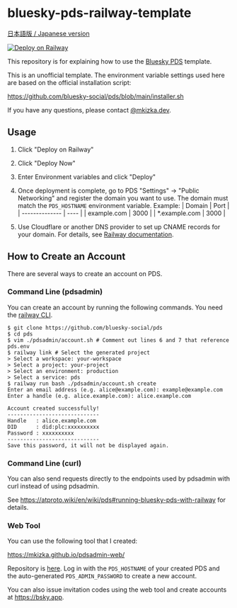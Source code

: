 # bluesky-pds-railway-template

[日本語版 / Japanese version](README_ja.md)

[![Deploy on Railway](https://railway.com/button.svg)](https://railway.com/template/xBNJ1u?referralCode=mveF9L)

This repository is for explaining how to use the [Bluesky PDS](https://railway.com/template/xBNJ1u?referralCode=mveF9L) template.

This is an unofficial template. The environment variable settings used here are based on the official installation script:

https://github.com/bluesky-social/pds/blob/main/installer.sh

If you have any questions, please contact [@mkizka.dev](https://bsky.app/profile/mkizka.dev).

## Usage

1. Click "Deploy on Railway"
1. Click "Deploy Now"
1. Enter Environment variables and click "Deploy"
1. Once deployment is complete, go to PDS "Settings" → "Public Networking" and register the domain you want to use. The domain must match the `PDS_HOSTNAME` environment variable. Example:
   | Domain         | Port |
   | -------------- | ---- |
   | example.com    | 3000 |
   | *.example.com  | 3000 |

1. Use Cloudflare or another DNS provider to set up CNAME records for your domain. For details, see [Railway documentation](https://docs.railway.com/guides/public-networking#custom-domains).


## How to Create an Account

There are several ways to create an account on PDS.

### Command Line (pdsadmin)

You can create an account by running the following commands. You need the [railway CLI](https://docs.railway.com/guides/cli).

```
$ git clone https://github.com/bluesky-social/pds  
$ cd pds  
$ vim ./pdsadmin/account.sh # Comment out lines 6 and 7 that reference pds.env
$ railway link # Select the generated project
> Select a workspace: your-workspace  
> Select a project: your-project  
> Select an environment: production  
> Select a service: pds  
$ railway run bash ./pdsadmin/account.sh create  
Enter an email address (e.g. alice@example.com): example@example.com  
Enter a handle (e.g. alice.example.com): alice.example.com  

Account created successfully!  
-----------------------------  
Handle   : alice.example.com  
DID      : did:plc:xxxxxxxxxx  
Password : xxxxxxxxxx  
-----------------------------  
Save this password, it will not be displayed again.
```

### Command Line (curl)

You can also send requests directly to the endpoints used by pdsadmin with curl instead of using pdsadmin.

See https://atproto.wiki/en/wiki/pds#running-bluesky-pds-with-railway for details.

### Web Tool

You can use the following tool that I created:

https://mkizka.github.io/pdsadmin-web/ 

Repository is [here](https://github.com/mkizka/pdsadmin-web). Log in with the `PDS_HOSTNAME` of your created PDS and the auto-generated `PDS_ADMIN_PASSWORD` to create a new account.

You can also issue invitation codes using the web tool and create accounts at https://bsky.app.
